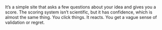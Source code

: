It’s a simple site that asks a few questions about your idea and gives you a score. The scoring system isn’t scientific, but it has confidence, which is almost the same thing. You click things. It reacts. You get a vague sense of validation or regret.
